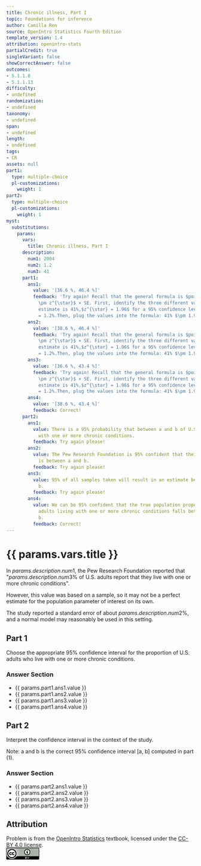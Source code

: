 ```yaml
---
title: Chronic illness, Part I
topic: Foundations for inference
author: Camilla Ren
source: OpenIntro Statistics Fourth Edition
template_version: 1.4
attribution: openintro-stats
partialCredit: true
singleVariant: false
showCorrectAnswer: false
outcomes:
- 5.1.1.8
- 5.1.1.13
difficulty:
- undefined
randomization:
- undefined
taxonomy:
- undefined
span:
- undefined
length:
- undefined
tags:
- CR
assets: null
part1:
  type: multiple-choice
  pl-customizations:
    weight: 1
part2:
  type: multiple-choice
  pl-customizations:
    weight: 1
myst:
  substitutions:
    params:
      vars:
        title: Chronic illness, Part I
      description:
        num1: 2004
        num2: 1.2
        num3: 41
      part1:
        ans1:
          value: '[36.6 %, 46.4 %]'
          feedback: 'Try again! Recall that the general formula is $point~estimate
            \pm z^{\star}$ × SE. First, identify the three different values. The point
            estimate is 41%,$z^{\star} = 1.96$ for a 95% confidence level, and SE
            = 1.2%.Then, plug the values into the formula: 41% $\pm 1.96$ × 1.2%'
        ans2:
          value: '[38.6 %, 46.4 %]'
          feedback: 'Try again! Recall that the general formula is $point~estimate
            \pm z^{\star}$ × SE. First, identify the three different values. The point
            estimate is 41%,$z^{\star} = 1.96$ for a 95% confidence level, and SE
            = 1.2%.Then, plug the values into the formula: 41% $\pm 1.96$ × 1.2%'
        ans3:
          value: '[36.6 %, 43.4 %]'
          feedback: 'Try again! Recall that the general formula is $point~estimate
            \pm z^{\star}$ × SE. First, identify the three different values. The point
            estimate is 41%,$z^{\star} = 1.96$ for a 95% confidence level, and SE
            = 1.2%.Then, plug the values into the formula: 41% $\pm 1.96$ × 1.2%'
        ans4:
          value: '[38.6 %, 43.4 %]'
          feedback: Correct!
      part2:
        ans1:
          value: There is a 95% probability that between a and b of U.S. adults live
            with one or more chronic conditions.
          feedback: Try again please!
        ans2:
          value: The Pew Research Foundation is 95% confident that their sample proportion
            is between a and b.
          feedback: Try again please!
        ans3:
          value: 95% of all samples taken will result in an estimate between a and
            b.
          feedback: Try again please!
        ans4:
          value: We can be 95% confident that the true population proportion of U.S.
            adults living with one or more chronic conditions falls between a and
            b.
          feedback: Correct!
---
```

# {{ params.vars.title }}
In ${{ params.description.num1 }}$, the Pew Research Foundation reported that "${{ params.description.num3 }}$% of U.S. adults report that they live with one or more chronic conditions".

However, this value was based on a sample, so it may not be a perfect estimate for the population parameter of interest on its own.

The study reported a standard error of about ${{ params.description.num2 }}$%, and a normal model may reasonably be used in this setting.

## Part 1

Choose the appropriate 95% confidence interval for the proportion of U.S. adults who live with one or more chronic conditions.

### Answer Section

- {{ params.part1.ans1.value }}
- {{ params.part1.ans2.value }}
- {{ params.part1.ans3.value }}
- {{ params.part1.ans4.value }}

## Part 2

Interpret the confidence interval in the context of the study.

Note: a and b is the correct 95% confidence interval \[a, b\] computed in part (1).

### Answer Section

- {{ params.part2.ans1.value }}
- {{ params.part2.ans2.value }}
- {{ params.part2.ans3.value }}
- {{ params.part2.ans4.value }}

## Attribution

Problem is from the [OpenIntro Statistics](https://openintro.org/book/os/) textbook, licensed under the [CC-BY 4.0 license](https://creativecommons.org/licenses/by/4.0/).<br>![Image representing the Creative Commons 4.0 BY license.](https://raw.githubusercontent.com/firasm/bits/master/by.png)